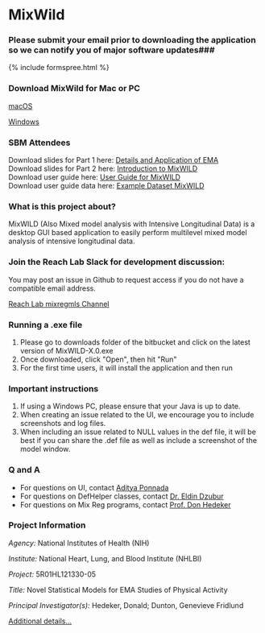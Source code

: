 # MixWild #

### Please submit your email prior to downloading the application so we can notify you of major software updates###
{% include formspree.html %}

### Download MixWild for Mac or PC ###
[macOS](https://github.com/reach-lab/MixWildGUI/releases/download/v1.0-beta.2/MixWILD_macOS_beta2.zip)

[Windows](https://github.com/reach-lab/MixWildGUI/releases/download/v1.0-beta.2/MixWILD-v1.0-beta.2.exe)

### SBM Attendees ###

Download slides for Part 1 here: [Details and Application of EMA](/SBM_Part_1.pdf)
<br/>
Download slides for Part 2 here: [Introduction to MixWILD](https://hedeker-sites.uchicago.edu/sites/hedeker.uchicago.edu/files/uploads/SBM_MixWild.pdf)
<br/>
Download user guide here: [User Guide for MixWILD](https://hedeker-sites.uchicago.edu/sites/hedeker.uchicago.edu/files/uploads/MIXWILD%20Program%20User%20guide%20v040618.pdf)
<br/>
Download user guide data here: [Example Dataset MixWILD](/Mixwild_example_data.csv)


### What is this project about? ###
MixWILD (Also Mixed model analysis with Intensive Longitudinal Data) is a desktop GUI based application to easily perform multilevel mixed model analysis of intensive longitudinal data.

### Join the Reach Lab Slack for development discussion: ###

You may post an issue in Github to request access if you do not have a compatible email address.

[Reach Lab mixregmls Channel](https://uscreachlab.slack.com/messages/mixregmls_gui/)

### Running a .exe file ###
1. Please go to downloads folder of the bitbucket and click on the latest version of MixWILD-X.0.exe
2. Once downloaded, click "Open", then hit "Run"
3. For the first time users, it will install the application and then run

### Important instructions ###
1. If using a Windows PC, please ensure that your Java is up to date.
2. When creating an issue related to the UI, we encourage you to include screenshots and log files.
3. When including an issue related to NULL values in the def file, it will be best if you can share the .def file as well as include a screenshot of the model window.

### Q and A ###
- For questions on UI, contact [Aditya Ponnada](mailto:ponnada.a@husky.neu.edu)
- For questions on DefHelper classes, contact [Dr. Eldin Dzubur](mailto:dzubur@usc.edu)
- For questions on Mix Reg programs, contact [Prof. Don Hedeker](mailto:DHedeker@health.bsd.uchicago.edu)

### Project Information ###
*Agency:* National Institutes of Health (NIH)

*Institute:* National Heart, Lung, and Blood Institute (NHLBI)

*Project:* 5R01HL121330-05

*Title:* Novel Statistical Models for EMA Studies of Physical Activity

*Principal Investigator(s):* Hedeker, Donald; Dunton, Genevieve Fridlund

[Additional details...](https://projectreporter.nih.gov/project_info_details.cfm?aid=9268804&icde=0)
